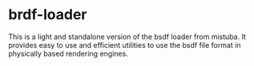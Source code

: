 # brdf-loader

This is a light and standalone version of the bsdf loader from mistuba. It provides easy to use and efficient utilities to use the bsdf file format in physically based rendering engines.
